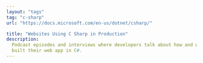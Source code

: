 ```yaml
---
layout: "tags"
tag: "c-sharp"
url: "https://docs.microsoft.com/en-us/dotnet/csharp/"

title: "Websites Using C Sharp in Production"
description:
  Podcast episodes and interviews where developers talk about how and why they
  built their web app in C#.
---
```


